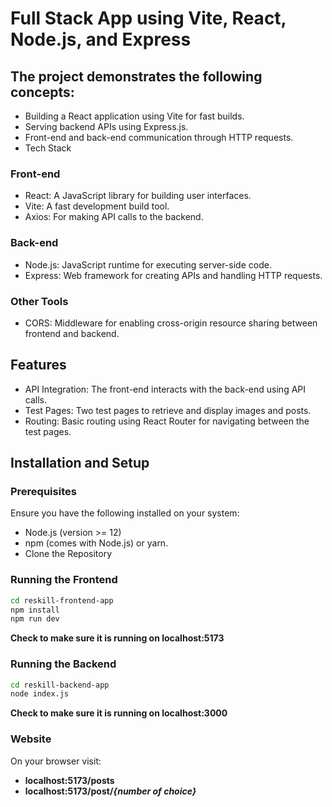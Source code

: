 # Full Stack App using Vite, React, Node.js, and Express

## The project demonstrates the following concepts:

- Building a React application using Vite for fast builds.
- Serving backend APIs using Express.js.
- Front-end and back-end communication through HTTP requests.
- Tech Stack
### Front-end
- React: A JavaScript library for building user interfaces.
- Vite: A fast development build tool.
- Axios: For making API calls to the backend.
### Back-end
- Node.js: JavaScript runtime for executing server-side code.
- Express: Web framework for creating APIs and handling HTTP requests.
### Other Tools
- CORS: Middleware for enabling cross-origin resource sharing between frontend and backend.
## Features
- API Integration: The front-end interacts with the back-end using API calls.
- Test Pages: Two test pages to retrieve and display images and posts.
- Routing: Basic routing using React Router for navigating between the test pages.
## Installation and Setup
### Prerequisites
Ensure you have the following installed on your system:

- Node.js (version >= 12)
- npm (comes with Node.js) or yarn.
- Clone the Repository

### Running the Frontend
```bash
cd reskill-frontend-app
npm install
npm run dev
```
**Check to make sure it is running on localhost:5173**

### Running the Backend
```bash
cd reskill-backend-app
node index.js
```
**Check to make sure it is running on localhost:3000**

### Website
On your browser visit:
- **localhost:5173/posts**
- **localhost:5173/post/*{number of choice}***

